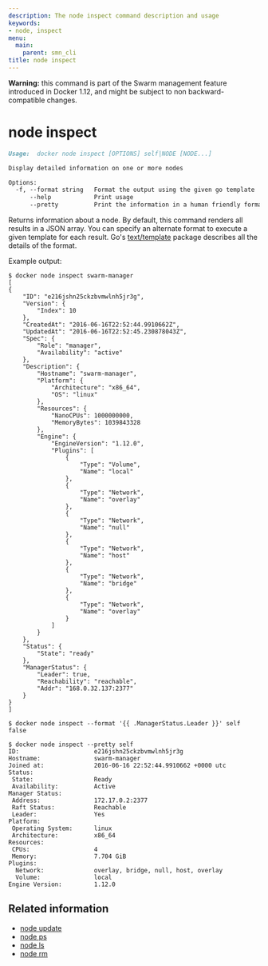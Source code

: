 ```yaml
---
description: The node inspect command description and usage
keywords:
- node, inspect
menu:
  main:
    parent: smn_cli
title: node inspect
---
```


**Warning:** this command is part of the Swarm management feature introduced in Docker 1.12, and might be subject to non backward-compatible changes.

# node inspect

```markdown
Usage:  docker node inspect [OPTIONS] self|NODE [NODE...]

Display detailed information on one or more nodes

Options:
  -f, --format string   Format the output using the given go template
      --help            Print usage
      --pretty          Print the information in a human friendly format.
```

Returns information about a node. By default, this command renders all results
in a JSON array. You can specify an alternate format to execute a
given template for each result. Go's
[text/template](http://golang.org/pkg/text/template/) package describes all the
details of the format.

Example output:

    $ docker node inspect swarm-manager
    [
    {
        "ID": "e216jshn25ckzbvmwlnh5jr3g",
        "Version": {
            "Index": 10
        },
        "CreatedAt": "2016-06-16T22:52:44.9910662Z",
        "UpdatedAt": "2016-06-16T22:52:45.230878043Z",
        "Spec": {
            "Role": "manager",
            "Availability": "active"
        },
        "Description": {
            "Hostname": "swarm-manager",
            "Platform": {
                "Architecture": "x86_64",
                "OS": "linux"
            },
            "Resources": {
                "NanoCPUs": 1000000000,
                "MemoryBytes": 1039843328
            },
            "Engine": {
                "EngineVersion": "1.12.0",
                "Plugins": [
                    {
                        "Type": "Volume",
                        "Name": "local"
                    },
                    {
                        "Type": "Network",
                        "Name": "overlay"
                    },
                    {
                        "Type": "Network",
                        "Name": "null"
                    },
                    {
                        "Type": "Network",
                        "Name": "host"
                    },
                    {
                        "Type": "Network",
                        "Name": "bridge"
                    },
                    {
                        "Type": "Network",
                        "Name": "overlay"
                    }
                ]
            }
        },
        "Status": {
            "State": "ready"
        },
        "ManagerStatus": {
            "Leader": true,
            "Reachability": "reachable",
            "Addr": "168.0.32.137:2377"
        }
    }
    ]

    $ docker node inspect --format '{{ .ManagerStatus.Leader }}' self
    false

    $ docker node inspect --pretty self
    ID:                     e216jshn25ckzbvmwlnh5jr3g
    Hostname:               swarm-manager
    Joined at:              2016-06-16 22:52:44.9910662 +0000 utc
    Status:
     State:                 Ready
     Availability:          Active
    Manager Status:
     Address:               172.17.0.2:2377
     Raft Status:           Reachable
     Leader:                Yes
    Platform:
     Operating System:      linux
     Architecture:          x86_64
    Resources:
     CPUs:                  4
     Memory:                7.704 GiB
    Plugins:
      Network:              overlay, bridge, null, host, overlay
      Volume:               local
    Engine Version:         1.12.0

## Related information

* [node update](node_update.md)
* [node ps](node_ps.md)
* [node ls](node_ls.md)
* [node rm](node_rm.md)
